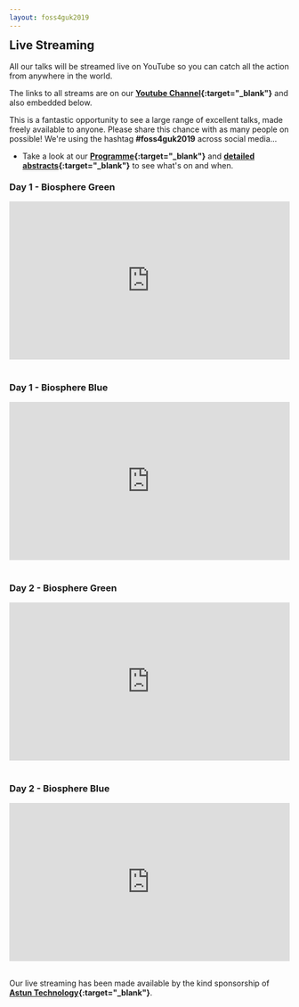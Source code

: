 ```yaml
---
layout: foss4guk2019
---
```

<h2 style="margin-top:0;">Live Streaming</h2>

All our talks will be streamed live on YouTube so you can catch all the action from anywhere in the world.

The links to all streams are on our **[Youtube Channel](https://www.youtube.com/channel/UCg0wX857AHUGM3qCzR6PcwQ "FOSS4GUK 2019 Youtube Channel"){:target="_blank"}** and also embedded below.

This is a fantastic opportunity to see a large range of excellent talks, made freely available to anyone. Please share this chance with as many people on possible! We're using the hashtag **#foss4guk2019** across social media...

* Take a look at our **[Programme](FOSS4GUK_2019_Programme.pdf "FOSS4GUK 2019 Programme"){:target="_blank"}** and **[detailed abstracts](FOSS4GUK_2019_Abstracts.pdf "FOSS4GUK 2019 Talk Abstracts"){:target="_blank"}** to see what's on and when.

<h3 style="margin-top:20px;">Day 1 - Biosphere Green</h3>

<div style="position: relative; width: 100%; height: 0; padding-bottom: 56.25%;"><iframe style="position: absolute; top: 0; left: 0; width: 100%; height: 100%;" src="https://www.youtube.com/embed/12rzUW4ps74" frameborder="0" allow="accelerometer; autoplay; encrypted-media; gyroscope; picture-in-picture" allowfullscreen></iframe></div>

<h3 style="margin-top:40px;">Day 1 - Biosphere Blue</h3>

<div style="position: relative; width: 100%; height: 0; padding-bottom: 56.25%;"><iframe style="position: absolute; top: 0; left: 0; width: 100%; height: 100%;" src="https://www.youtube.com/embed/jKuQnCvgQPc" frameborder="0" allow="accelerometer; autoplay; encrypted-media; gyroscope; picture-in-picture" allowfullscreen></iframe></div>

<h3 style="margin-top:40px;">Day 2 - Biosphere Green</h3>

<div style="position: relative; width: 100%; height: 0; padding-bottom: 56.25%;"><iframe style="position: absolute; top: 0; left: 0; width: 100%; height: 100%;" src="https://www.youtube.com/embed/DlAfbwGrT30" frameborder="0" allow="accelerometer; autoplay; encrypted-media; gyroscope; picture-in-picture" allowfullscreen></iframe></div>

<h3 style="margin-top:40px;">Day 2 - Biosphere Blue</h3>

<div style="position: relative; width: 100%; height: 0; padding-bottom: 56.25%;"><iframe style="position: absolute; top: 0; left: 0; width: 100%; height: 100%;" src="https://www.youtube.com/embed/cZT_Az2rNTg" frameborder="0" allow="accelerometer; autoplay; encrypted-media; gyroscope; picture-in-picture" allowfullscreen></iframe></div>

&nbsp;<br>
Our live streaming has been made available by the kind sponsorship of **[Astun Technology](https://astuntechnology.com/ "Astun Technology"){:target="_blank"}**.

